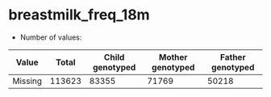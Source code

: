 # breastmilk_freq_18m
- Number of values:

| Value | Total | Child genotyped | Mother genotyped | Father genotyped |
| ----- | ----- | --------------- | ---------------- | ---------------- |
| Missing | 113623 | 83355 | 71769 | 50218 |



